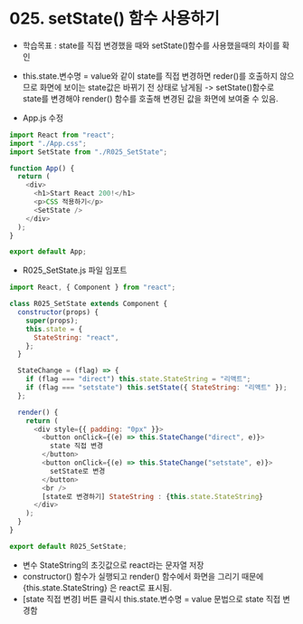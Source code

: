 # 025. setState() 함수 사용하기

- 학습목표 : state를 직접 변경했을 때와 setState()함수를 사용했을때의 차이를 확인

- this.state.변수명 = value와 같이 state를 직접 변경하면 reder()를 호출하지 않으므로 화면에 보이는 state값은 바뀌기 전 상태로 남게됨 -> setState()함수로 state를 변경해야 render() 함수를 호출해 변경된 값을 화면에 보여줄 수 있음.

- App.js 수정

```js
import React from "react";
import "./App.css";
import SetState from "./R025_SetState";

function App() {
  return (
    <div>
      <h1>Start React 200!</h1>
      <p>CSS 적용하기</p>
      <SetState />
    </div>
  );
}

export default App;
```

- R025_SetState.js 파일 임포트

```js
import React, { Component } from "react";

class R025_SetState extends Component {
  constructor(props) {
    super(props);
    this.state = {
      StateString: "react",
    };
  }

  StateChange = (flag) => {
    if (flag === "direct") this.state.StateString = "리액트";
    if (flag === "setstate") this.setState({ StateString: "리액트" });
  };

  render() {
    return (
      <div style={{ padding: "0px" }}>
        <button onClick={(e) => this.StateChange("direct", e)}>
          state 직접 변경
        </button>
        <button onClick={(e) => this.StateChange("setstate", e)}>
          setState로 변경
        </button>
        <br />
        [state로 변경하기] StateString : {this.state.StateString}
      </div>
    );
  }
}

export default R025_SetState;


```

- 변수 StateString의 초깃값으로 react라는 문자열 저장
- constructor() 함수가 실행되고 render() 함수에서 화면을 그리기 때문에 {this.state.StateString} 은 react로 표시됨.
- [state 직접 변경] 버튼 클릭시 this.state.변수명 = value 문법으로 state 직접 변경함
